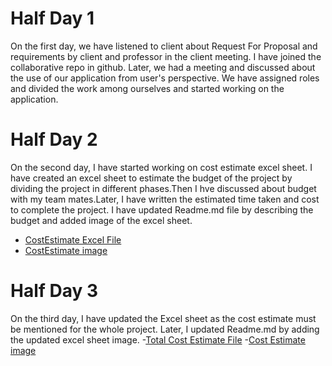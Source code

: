 # Half Day 1
On the first day, we have listened to client about Request For Proposal and requirements by client and professor in the client meeting.
I have joined the collaborative repo in github.
Later, we had a meeting and discussed about the use of our application from user's perspective.
We have assigned roles and divided the work among ourselves and started working on the application.

# Half Day 2
On the second day, I have started working on cost estimate excel sheet.
I have created an excel sheet to estimate the budget of the project by dividing the project in different phases.Then I hve discussed about budget with my team mates.Later, I have written the estimated time taken and cost to complete the project. I have updated Readme.md file by describing the budget and added image of the excel sheet.
- [CostEstimate Excel File](https://github.com/RaviTeja444/health-wellness/commit/d516cc97f4f0a4d325b4cf264563c0c9f22c6b68)
- [CostEstimate image](https://github.com/RaviTeja444/health-wellness/commit/f7023b8c87daac02f7dd89e4d98b6fa63eeb75d9)
# Half Day 3
On the third day, I have updated the Excel sheet as the cost estimate must be mentioned for the whole project. Later, I updated Readme.md by adding the updated excel sheet image. 
-[Total Cost Estimate File](https://github.com/RaviTeja444/health-wellness/commit/f23651031b2f32f299719fff1d787ede6e4942dd)
-[Cost Estimate image](https://github.com/RaviTeja444/health-wellness/commit/62fa3296360ec276b77baec9c5057b2452b0a26c)



